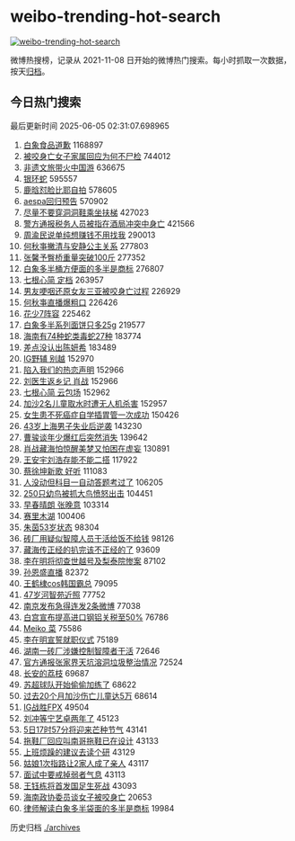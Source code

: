 # weibo-trending-hot-search

[![weibo-trending-hot-search](https://github.com/ameizi/weibo-trending-hot-search/actions/workflows/ci.yml/badge.svg)](https://github.com/ameizi/weibo-trending-hot-search/actions/workflows/ci.yml)

微博热搜榜，记录从 2021-11-08 日开始的微博热门搜索。每小时抓取一次数据，按天[归档](./archives)。

## 今日热门搜索

<!-- BEGIN --> 
最后更新时间 2025-06-05 02:31:07.698965 
1. [白象食品道歉](https://s.weibo.com/weibo?q=%23%E7%99%BD%E8%B1%A1%E9%A3%9F%E5%93%81%E9%81%93%E6%AD%89%23&t=31&band_rank=1&Refer=top) 1168897
1. [被咬身亡女子家属回应为何不尸检](https://s.weibo.com/weibo?q=%23%E8%A2%AB%E5%92%AC%E8%BA%AB%E4%BA%A1%E5%A5%B3%E5%AD%90%E5%AE%B6%E5%B1%9E%E5%9B%9E%E5%BA%94%E4%B8%BA%E4%BD%95%E4%B8%8D%E5%B0%B8%E6%A3%80%23&t=31&band_rank=2&Refer=top) 744012
1. [非遗文旅带火中国游](https://s.weibo.com/weibo?q=%23%E9%9D%9E%E9%81%97%E6%96%87%E6%97%85%E5%B8%A6%E7%81%AB%E4%B8%AD%E5%9B%BD%E6%B8%B8%23&t=31&band_rank=3&Refer=top) 636675
1. [银环蛇](https://s.weibo.com/weibo?q=%E9%93%B6%E7%8E%AF%E8%9B%87&t=31&band_rank=6&Refer=top) 595557
1. [鹿晗怼脸比耶自拍](https://s.weibo.com/weibo?q=%23%E9%B9%BF%E6%99%97%E6%80%BC%E8%84%B8%E6%AF%94%E8%80%B6%E8%87%AA%E6%8B%8D%23&t=31&band_rank=4&Refer=top) 578605
1. [aespa回归预告](https://s.weibo.com/weibo?q=aespa%E5%9B%9E%E5%BD%92%E9%A2%84%E5%91%8A&t=31&band_rank=5&Refer=top) 570902
1. [尽量不要穿洞洞鞋乘坐扶梯](https://s.weibo.com/weibo?q=%E5%B0%BD%E9%87%8F%E4%B8%8D%E8%A6%81%E7%A9%BF%E6%B4%9E%E6%B4%9E%E9%9E%8B%E4%B9%98%E5%9D%90%E6%89%B6%E6%A2%AF&t=31&band_rank=7&Refer=top) 427023
1. [警方通报税务人员被指在酒局冲突中身亡](https://s.weibo.com/weibo?q=%23%E8%AD%A6%E6%96%B9%E9%80%9A%E6%8A%A5%E7%A8%8E%E5%8A%A1%E4%BA%BA%E5%91%98%E8%A2%AB%E6%8C%87%E5%9C%A8%E9%85%92%E5%B1%80%E5%86%B2%E7%AA%81%E4%B8%AD%E8%BA%AB%E4%BA%A1%23&t=31&band_rank=8&Refer=top) 421566
1. [周渝民说单纯想赚钱不用找我](https://s.weibo.com/weibo?q=%23%E5%91%A8%E6%B8%9D%E6%B0%91%E8%AF%B4%E5%8D%95%E7%BA%AF%E6%83%B3%E8%B5%9A%E9%92%B1%E4%B8%8D%E7%94%A8%E6%89%BE%E6%88%91%23&t=31&band_rank=9&Refer=top) 290013
1. [何秋亊撇清与安静公主关系](https://s.weibo.com/weibo?q=%23%E4%BD%95%E7%A7%8B%E4%BA%8A%E6%92%87%E6%B8%85%E4%B8%8E%E5%AE%89%E9%9D%99%E5%85%AC%E4%B8%BB%E5%85%B3%E7%B3%BB%23&t=31&band_rank=10&Refer=top) 277803
1. [张馨予臀桥重量突破100斤](https://s.weibo.com/weibo?q=%23%E5%BC%A0%E9%A6%A8%E4%BA%88%E8%87%80%E6%A1%A5%E9%87%8D%E9%87%8F%E7%AA%81%E7%A0%B4100%E6%96%A4%23&t=31&band_rank=11&Refer=top) 277352
1. [白象多半桶方便面的多半是商标](https://s.weibo.com/weibo?q=%23%E7%99%BD%E8%B1%A1%E5%A4%9A%E5%8D%8A%E6%A1%B6%E6%96%B9%E4%BE%BF%E9%9D%A2%E7%9A%84%E5%A4%9A%E5%8D%8A%E6%98%AF%E5%95%86%E6%A0%87%23&t=31&band_rank=12&Refer=top) 276807
1. [七根心简 定档](https://s.weibo.com/weibo?q=%E4%B8%83%E6%A0%B9%E5%BF%83%E7%AE%80%20%E5%AE%9A%E6%A1%A3&t=31&band_rank=13&Refer=top) 263957
1. [男友哽咽还原女友三亚被咬身亡过程](https://s.weibo.com/weibo?q=%23%E7%94%B7%E5%8F%8B%E5%93%BD%E5%92%BD%E8%BF%98%E5%8E%9F%E5%A5%B3%E5%8F%8B%E4%B8%89%E4%BA%9A%E8%A2%AB%E5%92%AC%E8%BA%AB%E4%BA%A1%E8%BF%87%E7%A8%8B%23&t=31&band_rank=14&Refer=top) 226929
1. [何秋亊直播爆粗口](https://s.weibo.com/weibo?q=%23%E4%BD%95%E7%A7%8B%E4%BA%8A%E7%9B%B4%E6%92%AD%E7%88%86%E7%B2%97%E5%8F%A3%23&t=31&band_rank=15&Refer=top) 226426
1. [花少7阵容](https://s.weibo.com/weibo?q=%E8%8A%B1%E5%B0%917%E9%98%B5%E5%AE%B9&t=31&band_rank=16&Refer=top) 225462
1. [白象多半系列面饼只多25g](https://s.weibo.com/weibo?q=%23%E7%99%BD%E8%B1%A1%E5%A4%9A%E5%8D%8A%E7%B3%BB%E5%88%97%E9%9D%A2%E9%A5%BC%E5%8F%AA%E5%A4%9A25g%23&t=31&band_rank=17&Refer=top) 219577
1. [海南有74种蛇类毒蛇27种](https://s.weibo.com/weibo?q=%23%E6%B5%B7%E5%8D%97%E6%9C%8974%E7%A7%8D%E8%9B%87%E7%B1%BB%E6%AF%92%E8%9B%8727%E7%A7%8D%23&t=31&band_rank=18&Refer=top) 183774
1. [差点没认出陈妍希](https://s.weibo.com/weibo?q=%E5%B7%AE%E7%82%B9%E6%B2%A1%E8%AE%A4%E5%87%BA%E9%99%88%E5%A6%8D%E5%B8%8C&t=31&band_rank=19&Refer=top) 183489
1. [IG野辅 别越](https://s.weibo.com/weibo?q=IG%E9%87%8E%E8%BE%85%20%E5%88%AB%E8%B6%8A&t=31&band_rank=20&Refer=top) 152970
1. [陷入我们的热恋声明](https://s.weibo.com/weibo?q=%E9%99%B7%E5%85%A5%E6%88%91%E4%BB%AC%E7%9A%84%E7%83%AD%E6%81%8B%E5%A3%B0%E6%98%8E&t=31&band_rank=21&Refer=top) 152966
1. [刘医生返乡记 肖战](https://s.weibo.com/weibo?q=%E5%88%98%E5%8C%BB%E7%94%9F%E8%BF%94%E4%B9%A1%E8%AE%B0%20%E8%82%96%E6%88%98&t=31&band_rank=22&Refer=top) 152966
1. [七根心简 云包场](https://s.weibo.com/weibo?q=%E4%B8%83%E6%A0%B9%E5%BF%83%E7%AE%80%20%E4%BA%91%E5%8C%85%E5%9C%BA&t=31&band_rank=23&Refer=top) 152962
1. [加沙2名儿童取水时遭无人机杀害](https://s.weibo.com/weibo?q=%23%E5%8A%A0%E6%B2%992%E5%90%8D%E5%84%BF%E7%AB%A5%E5%8F%96%E6%B0%B4%E6%97%B6%E9%81%AD%E6%97%A0%E4%BA%BA%E6%9C%BA%E6%9D%80%E5%AE%B3%23&t=31&band_rank=24&Refer=top) 152957
1. [女生患不死癌症自学插胃管一次成功](https://s.weibo.com/weibo?q=%23%E5%A5%B3%E7%94%9F%E6%82%A3%E4%B8%8D%E6%AD%BB%E7%99%8C%E7%97%87%E8%87%AA%E5%AD%A6%E6%8F%92%E8%83%83%E7%AE%A1%E4%B8%80%E6%AC%A1%E6%88%90%E5%8A%9F%23&t=31&band_rank=25&Refer=top) 150426
1. [43岁上海男子失业后逆袭](https://s.weibo.com/weibo?q=%2343%E5%B2%81%E4%B8%8A%E6%B5%B7%E7%94%B7%E5%AD%90%E5%A4%B1%E4%B8%9A%E5%90%8E%E9%80%86%E8%A2%AD%23&t=31&band_rank=26&Refer=top) 143230
1. [曹骏谈年少爆红后突然消失](https://s.weibo.com/weibo?q=%23%E6%9B%B9%E9%AA%8F%E8%B0%88%E5%B9%B4%E5%B0%91%E7%88%86%E7%BA%A2%E5%90%8E%E7%AA%81%E7%84%B6%E6%B6%88%E5%A4%B1%23&t=31&band_rank=27&Refer=top) 139642
1. [肖战藏海怕惊醒美梦又怕困在虚妄](https://s.weibo.com/weibo?q=%23%E8%82%96%E6%88%98%E8%97%8F%E6%B5%B7%E6%80%95%E6%83%8A%E9%86%92%E7%BE%8E%E6%A2%A6%E5%8F%88%E6%80%95%E5%9B%B0%E5%9C%A8%E8%99%9A%E5%A6%84%23&t=31&band_rank=28&Refer=top) 130891
1. [王安宇刘浩存能不能二搭](https://s.weibo.com/weibo?q=%E7%8E%8B%E5%AE%89%E5%AE%87%E5%88%98%E6%B5%A9%E5%AD%98%E8%83%BD%E4%B8%8D%E8%83%BD%E4%BA%8C%E6%90%AD&t=31&band_rank=29&Refer=top) 117922
1. [蔡徐坤新歌 好听](https://s.weibo.com/weibo?q=%E8%94%A1%E5%BE%90%E5%9D%A4%E6%96%B0%E6%AD%8C%20%E5%A5%BD%E5%90%AC&t=31&band_rank=30&Refer=top) 111083
1. [人没动但科目一自动答题考过了](https://s.weibo.com/weibo?q=%23%E4%BA%BA%E6%B2%A1%E5%8A%A8%E4%BD%86%E7%A7%91%E7%9B%AE%E4%B8%80%E8%87%AA%E5%8A%A8%E7%AD%94%E9%A2%98%E8%80%83%E8%BF%87%E4%BA%86%23&t=31&band_rank=31&Refer=top) 106205
1. [250只幼鸟被抓大鸟愤怒出击](https://s.weibo.com/weibo?q=%23250%E5%8F%AA%E5%B9%BC%E9%B8%9F%E8%A2%AB%E6%8A%93%E5%A4%A7%E9%B8%9F%E6%84%A4%E6%80%92%E5%87%BA%E5%87%BB%23&t=31&band_rank=32&Refer=top) 104451
1. [早春晴朗 张晚意](https://s.weibo.com/weibo?q=%E6%97%A9%E6%98%A5%E6%99%B4%E6%9C%97%20%E5%BC%A0%E6%99%9A%E6%84%8F&t=31&band_rank=33&Refer=top) 103314
1. [赛里木湖](https://s.weibo.com/weibo?q=%E8%B5%9B%E9%87%8C%E6%9C%A8%E6%B9%96&t=31&band_rank=34&Refer=top) 100406
1. [朱茵53岁状态](https://s.weibo.com/weibo?q=%23%E6%9C%B1%E8%8C%B553%E5%B2%81%E7%8A%B6%E6%80%81%23&t=31&band_rank=35&Refer=top) 98304
1. [砖厂用疑似智障人员干活给饭不给钱](https://s.weibo.com/weibo?q=%23%E7%A0%96%E5%8E%82%E7%94%A8%E7%96%91%E4%BC%BC%E6%99%BA%E9%9A%9C%E4%BA%BA%E5%91%98%E5%B9%B2%E6%B4%BB%E7%BB%99%E9%A5%AD%E4%B8%8D%E7%BB%99%E9%92%B1%23&t=31&band_rank=36&Refer=top) 98126
1. [藏海传正经的扒完该不正经的了](https://s.weibo.com/weibo?q=%23%E8%97%8F%E6%B5%B7%E4%BC%A0%E6%AD%A3%E7%BB%8F%E7%9A%84%E6%89%92%E5%AE%8C%E8%AF%A5%E4%B8%8D%E6%AD%A3%E7%BB%8F%E7%9A%84%E4%BA%86%23&t=31&band_rank=37&Refer=top) 93609
1. [李在明将彻查世越号及梨泰院惨案](https://s.weibo.com/weibo?q=%23%E6%9D%8E%E5%9C%A8%E6%98%8E%E5%B0%86%E5%BD%BB%E6%9F%A5%E4%B8%96%E8%B6%8A%E5%8F%B7%E5%8F%8A%E6%A2%A8%E6%B3%B0%E9%99%A2%E6%83%A8%E6%A1%88%23&t=31&band_rank=38&Refer=top) 87102
1. [孙恩盛直播](https://s.weibo.com/weibo?q=%23%E5%AD%99%E6%81%A9%E7%9B%9B%E7%9B%B4%E6%92%AD%23&t=31&band_rank=39&Refer=top) 82372
1. [王鹤棣cos韩国霸总](https://s.weibo.com/weibo?q=%E7%8E%8B%E9%B9%A4%E6%A3%A3cos%E9%9F%A9%E5%9B%BD%E9%9C%B8%E6%80%BB&t=31&band_rank=40&Refer=top) 79095
1. [47岁河智苑近照](https://s.weibo.com/weibo?q=%2347%E5%B2%81%E6%B2%B3%E6%99%BA%E8%8B%91%E8%BF%91%E7%85%A7%23&t=31&band_rank=41&Refer=top) 77752
1. [南京发布急得连发2条微博](https://s.weibo.com/weibo?q=%23%E5%8D%97%E4%BA%AC%E5%8F%91%E5%B8%83%E6%80%A5%E5%BE%97%E8%BF%9E%E5%8F%912%E6%9D%A1%E5%BE%AE%E5%8D%9A%23&t=31&band_rank=42&Refer=top) 77038
1. [白宫宣布提高进口钢铝关税至50%](https://s.weibo.com/weibo?q=%23%E7%99%BD%E5%AE%AB%E5%AE%A3%E5%B8%83%E6%8F%90%E9%AB%98%E8%BF%9B%E5%8F%A3%E9%92%A2%E9%93%9D%E5%85%B3%E7%A8%8E%E8%87%B350%25%23&t=31&band_rank=43&Refer=top) 76786
1. [Meiko 菜](https://s.weibo.com/weibo?q=Meiko%20%E8%8F%9C&t=31&band_rank=44&Refer=top) 75586
1. [李在明宣誓就职仪式](https://s.weibo.com/weibo?q=%23%E6%9D%8E%E5%9C%A8%E6%98%8E%E5%AE%A3%E8%AA%93%E5%B0%B1%E8%81%8C%E4%BB%AA%E5%BC%8F%23&t=31&band_rank=45&Refer=top) 75189
1. [湖南一砖厂涉嫌控制智障者干活](https://s.weibo.com/weibo?q=%23%E6%B9%96%E5%8D%97%E4%B8%80%E7%A0%96%E5%8E%82%E6%B6%89%E5%AB%8C%E6%8E%A7%E5%88%B6%E6%99%BA%E9%9A%9C%E8%80%85%E5%B9%B2%E6%B4%BB%23&t=31&band_rank=46&Refer=top) 72646
1. [官方通报张家界天坑溶洞垃圾整治情况](https://s.weibo.com/weibo?q=%23%E5%AE%98%E6%96%B9%E9%80%9A%E6%8A%A5%E5%BC%A0%E5%AE%B6%E7%95%8C%E5%A4%A9%E5%9D%91%E6%BA%B6%E6%B4%9E%E5%9E%83%E5%9C%BE%E6%95%B4%E6%B2%BB%E6%83%85%E5%86%B5%23&t=31&band_rank=47&Refer=top) 72524
1. [长安的荔枝](https://s.weibo.com/weibo?q=%E9%95%BF%E5%AE%89%E7%9A%84%E8%8D%94%E6%9E%9D&t=31&band_rank=48&Refer=top) 69687
1. [苏超球队开始偷偷加练了](https://s.weibo.com/weibo?q=%23%E8%8B%8F%E8%B6%85%E7%90%83%E9%98%9F%E5%BC%80%E5%A7%8B%E5%81%B7%E5%81%B7%E5%8A%A0%E7%BB%83%E4%BA%86%23&t=31&band_rank=49&Refer=top) 68622
1. [过去20个月加沙伤亡儿童达5万](https://s.weibo.com/weibo?q=%23%E8%BF%87%E5%8E%BB20%E4%B8%AA%E6%9C%88%E5%8A%A0%E6%B2%99%E4%BC%A4%E4%BA%A1%E5%84%BF%E7%AB%A5%E8%BE%BE5%E4%B8%87%23&t=31&band_rank=50&Refer=top) 68614
1. [IG战胜FPX](https://s.weibo.com/weibo?q=IG%E6%88%98%E8%83%9CFPX&t=31&band_rank=34&Refer=top) 49504
1. [刘冲等宁艺卓两年了](https://s.weibo.com/weibo?q=%23%E5%88%98%E5%86%B2%E7%AD%89%E5%AE%81%E8%89%BA%E5%8D%93%E4%B8%A4%E5%B9%B4%E4%BA%86%23&t=31&band_rank=39&Refer=top) 45123
1. [5日17时57分将迎来芒种节气](https://s.weibo.com/weibo?q=%235%E6%97%A517%E6%97%B657%E5%88%86%E5%B0%86%E8%BF%8E%E6%9D%A5%E8%8A%92%E7%A7%8D%E8%8A%82%E6%B0%94%23&t=31&band_rank=43&Refer=top) 43141
1. [拖鞋厂回应叫南哥拖鞋已在设计](https://s.weibo.com/weibo?q=%23%E6%8B%96%E9%9E%8B%E5%8E%82%E5%9B%9E%E5%BA%94%E5%8F%AB%E5%8D%97%E5%93%A5%E6%8B%96%E9%9E%8B%E5%B7%B2%E5%9C%A8%E8%AE%BE%E8%AE%A1%23&t=31&band_rank=44&Refer=top) 43133
1. [上班烦躁的建议去读个研](https://s.weibo.com/weibo?q=%E4%B8%8A%E7%8F%AD%E7%83%A6%E8%BA%81%E7%9A%84%E5%BB%BA%E8%AE%AE%E5%8E%BB%E8%AF%BB%E4%B8%AA%E7%A0%94&t=31&band_rank=45&Refer=top) 43129
1. [姑娘1次指路让2家人成了亲人](https://s.weibo.com/weibo?q=%23%E5%A7%91%E5%A8%981%E6%AC%A1%E6%8C%87%E8%B7%AF%E8%AE%A92%E5%AE%B6%E4%BA%BA%E6%88%90%E4%BA%86%E4%BA%B2%E4%BA%BA%23&t=31&band_rank=46&Refer=top) 43117
1. [面试中要戒掉弱者气息](https://s.weibo.com/weibo?q=%E9%9D%A2%E8%AF%95%E4%B8%AD%E8%A6%81%E6%88%92%E6%8E%89%E5%BC%B1%E8%80%85%E6%B0%94%E6%81%AF&t=31&band_rank=47&Refer=top) 43113
1. [王钰栋将首发国足生死战](https://s.weibo.com/weibo?q=%23%E7%8E%8B%E9%92%B0%E6%A0%8B%E5%B0%86%E9%A6%96%E5%8F%91%E5%9B%BD%E8%B6%B3%E7%94%9F%E6%AD%BB%E6%88%98%23&t=31&band_rank=49&Refer=top) 43093
1. [海南政协委员谈女子被咬身亡](https://s.weibo.com/weibo?q=%23%E6%B5%B7%E5%8D%97%E6%94%BF%E5%8D%8F%E5%A7%94%E5%91%98%E8%B0%88%E5%A5%B3%E5%AD%90%E8%A2%AB%E5%92%AC%E8%BA%AB%E4%BA%A1%23&t=31&band_rank=42&Refer=top) 20653
1. [律师解读白象多半袋面的多半是商标](https://s.weibo.com/weibo?q=%23%E5%BE%8B%E5%B8%88%E8%A7%A3%E8%AF%BB%E7%99%BD%E8%B1%A1%E5%A4%9A%E5%8D%8A%E8%A2%8B%E9%9D%A2%E7%9A%84%E5%A4%9A%E5%8D%8A%E6%98%AF%E5%95%86%E6%A0%87%23&t=31&band_rank=43&Refer=top) 19984
<!-- END -->

历史归档 [./archives](./archives)

